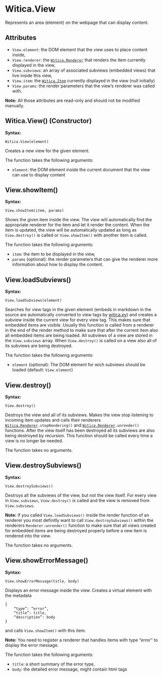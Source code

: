 # Witica.View

Represents an area (element) on the webpage that can display content.

## Attributes

* `View.element`: the DOM element that the view uses to place content inside,
* `View.renderer`: the [`Witica.Renderer`](!doc/client/witica_renderer) that renders the item currently displayed in the view,
* `View.subviews`: an array of associated subviews (embedded views) that live inside this view,
* `View.item`: the [`Witica.Item`](!doc/client/witica_item) currently displayed in the view (null initially)
* `View.params`: the render parameters that the view’s renderer was called with.

**Note:** All those attributes are read-only and should not be modified manually.

## Witica.View() (Constructor)

**Syntax:**

	Witica.View(element)

Creates a new view for the given element.

The function takes the following arguments:

* `element`: the DOM element inside the current document that the view can use to display content

## View.showItem()

**Syntax:**

	View.showItem(item, params)

Shows the given item inside the view. The view will automatically find the appropriate renderer for the item and let it render the content. When the item is updated, the view will be automatically updated as long as `View.destroy()` is called or `View.showItem()` with another item is called.

The function takes the following arguments:

* `item`: the item to be displayed in the view,
* `params` (optional): the render parameters that can give the renderer more information about how to display the content.

## View.loadSubviews()

**Syntax:**

	View.loadSubviews(element)

Searches for view tags in the given element (embeds in markdown in the source are automatically converted to view tags by [witica.py](!doc/server)) and creates a subview inside the current view for every view tag. This makes sure that embedded items are visible. Usually this function is called from a renderer in the end of the render method to make sure that after the current item also all embedded items are being loaded. All subviews of a view are stored in the `View.subviews` array. When `View.destroy()` is called on a view also all of its subviews are being destroyed.

The function takes the following arguments:

* `element` (optional): The DOM element for wich subviews should be loaded (default: `View.element`)

## View.destroy()

**Syntax:**

	View.destroy()

Destroys the view and all of its subviews. Makes the view stop listening to incoming item updates and calls their renderers [`Witica.Renderer`](!doc/client/witica_renderer)`.stopRendering()` and [`Witica.Renderer`](!doc/client/witica_renderer)`.unrender()` functions. After the view itself has been destroyed all its subviews are also being destroyed by recursion. This function should be called every time a view is no longer be needed.

The function takes no arguments.

## View.destroySubviews()

**Syntax:**

	View.destroySubviews()

Destroys all the subviews of the view, but not the view itself. For every view in `View.subviews`, `View.destroy()` is called and the view is removed from `View.subviews`.

**Note:** If you called `View.loadSubviews()` inside the render function of an renderer you most definitly want to call `View.destroySubviews()` within the renderers `Renderer.unrender()` function to make sure that all views created for embedded items are being destroyed properly before a new item is rendered into the view.

The function takes no arguments.


## View.showErrorMessage()

**Syntax:**

	View.showErrorMessage(title, body)

Displays an error message inside the view. Creates a virtual element with the metadata

	{
		“type”: “error”,
		“title”: title,
		“description”: body
	}

and calls `View.showItem()` with this item.

**Note:** You need to register a renderer that handles items with type “error” to display the error message.

The function takes the following arguments:

* `title`: a short summary of the error type,
* `body`: the detailed error message, might contain html tags